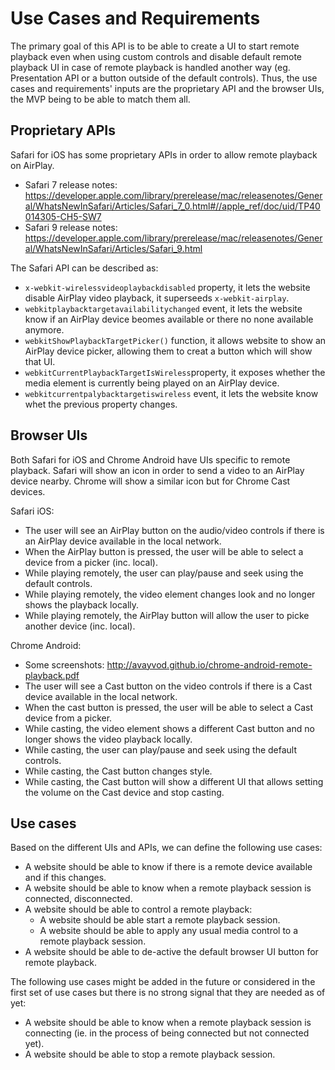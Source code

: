 # Use Cases and Requirements

The primary goal of this API is to be able to create a UI to start remote playback even when using custom controls and disable default remote playback UI in case of remote playback is handled another way (eg. Presentation API or a button outside of the default controls). Thus, the use cases and requirements' inputs are the proprietary API and the browser UIs, the MVP being to be able to match them all.

## Proprietary APIs

Safari for iOS has some proprietary APIs in order to allow remote playback on AirPlay.
- Safari 7 release notes: https://developer.apple.com/library/prerelease/mac/releasenotes/General/WhatsNewInSafari/Articles/Safari_7_0.html#//apple_ref/doc/uid/TP40014305-CH5-SW7
- Safari 9 release notes: https://developer.apple.com/library/prerelease/mac/releasenotes/General/WhatsNewInSafari/Articles/Safari_9.html

The Safari API can be described as:
- ```x-webkit-wirelessvideoplaybackdisabled``` property, it lets the website disable AirPlay video playback, it superseeds ```x-webkit-airplay```.
- ```webkitplaybacktargetavailabilitychanged``` event, it lets the website know if an AirPlay device beomes available or there no none available anymore.
- ```webkitShowPlaybackTargetPicker()``` function, it allows website to show an AirPlay device picker, allowing them to creat a button which will show that UI.
- ```webkitCurrentPlaybackTargetIsWireless```property, it exposes whether the media element is currently being played on an AirPlay device.
- ```webkitcurrentpalybacktargetiswireless``` event, it lets the website know whet the previous property changes.


## Browser UIs

Both Safari for iOS and Chrome Android have UIs specific to remote playback. Safari will show an icon in order to send a video to an AirPlay device nearby. Chrome will show a similar icon but for Chrome Cast devices.

Safari iOS:
- The user will see an AirPlay button on the audio/video controls if there is an AirPlay device available in the local network.
- When the AirPlay button is pressed, the user will be able to select a device from a picker (inc. local).
- While playing remotely, the user can play/pause and seek using the default controls.
- While playing remotely, the video element changes look and no longer shows the playback locally.
- While playing remotely, the AirPlay button will allow the user to picke another device (inc. local).

Chrome Android:
- Some screenshots: http://avayvod.github.io/chrome-android-remote-playback.pdf
- The user will see a Cast button on the video controls if there is a Cast device available in the local network.
- When the cast button is pressed, the user will be able to select a Cast device from a picker.
- While casting, the video element shows a different Cast button and no longer shows the video playback locally.
- While casting, the user can play/pause and seek using the default controls.
- While casting, the Cast button changes style.
- While casting, the Cast button will show a different UI that allows setting the volume on the Cast device and stop casting.

## Use cases

Based on the different UIs and APIs, we can define the following use cases:
- A website should be able to know if there is a remote device available and if this changes.
- A website should be able to know when a remote playback session is connected, disconnected.
- A website should be able to control a remote playback:
  - A website should be able start a remote playback session.
  - A website should be able to apply any usual media control to a remote playback session.
- A website should be able to de-active the default browser UI button for remote playback.

The following use cases might be added in the future or considered in the first set of use cases but there is no strong signal that they are needed as of yet:
- A website should be able to know when a remote playback session is connecting (ie. in the process of being connected but not connected yet).
- A website should be able to stop a remote playback session.

